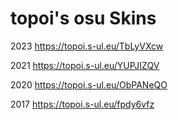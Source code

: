 # topoi's osu Skins

2023
https://topoi.s-ul.eu/TbLyVXcw

2021
https://topoi.s-ul.eu/YUPJIZQV

2020
https://topoi.s-ul.eu/ObPANeQO

2017
https://topoi.s-ul.eu/fpdy6vfz
